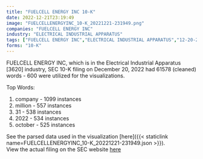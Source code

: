 ```yaml
---
title: "FUELCELL ENERGY INC 10-K"
date: 2022-12-21T23:19:49
image: "FUELCELLENERGYINC_10-K_20221221-231949.png"
companies: "FUELCELL ENERGY INC"
industry: "ELECTRICAL INDUSTRIAL APPARATUS"
tags: ["FUELCELL ENERGY INC","ELECTRICAL INDUSTRIAL APPARATUS","12-20-2022","10-K"]
forms: "10-K"
---
```

FUELCELL ENERGY INC, which is in the Electrical Industrial Apparatus [3620] industry, SEC 10-K filing on December 20, 2022 had 61578 (cleaned) words - 600 were utilized for the visualizations.

Top Words:
1. company - 1099 instances
2. million - 557 instances
3. 31 - 538 instances
4. 2022 - 534 instances
5. october - 525 instances


See the parsed data used in the visualization [here]({{< staticlink name=FUELCELLENERGYINC_10-K_20221221-231949.json >}}).  
View the actual filing on the SEC website [here](https://www.sec.gov/Archives/edgar/data/886128/0001558370-22-018810.txt)